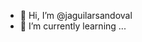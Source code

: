 - 👋 Hi, I’m @jaguilarsandoval
- 🌱 I’m currently learning ...



<!---
jaguilarsandoval/jaguilarsandoval is a ✨ special ✨ repository because its `README.md` (this file) appears on your GitHub profile.
You can click the Preview link to take a look at your changes.
--->
